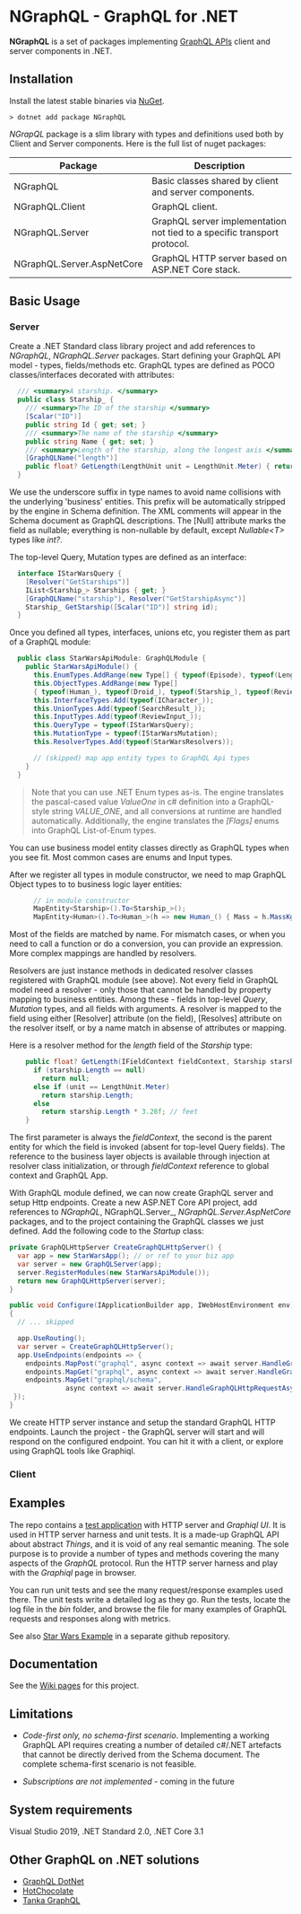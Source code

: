 # NGraphQL - GraphQL for .NET 

**NGraphQL** is a set of packages implementing [GraphQL APIs](https://spec.graphql.org/) client and server components in .NET.  

## Installation
Install the latest stable binaries via [NuGet](https://www.nuget.org/packages/NGraphQL/).
```
> dotnet add package NGraphQL
```

*NGrapQL* package is a slim library with types and definitions used both by Client and Server components. Here is the full list of nuget packages: 

|Package|Description|
|-------|-----------|
|NGraphQL|Basic classes shared by client and server components.|
|NGraphQL.Client|GraphQL client.|
|NGraphQL.Server|GraphQL server implementation not tied to a specific transport protocol.|
|NGraphQL.Server.AspNetCore|GraphQL HTTP server based on ASP.NET Core stack.|

## Basic Usage

### Server
Create a .NET Standard class library project and add references to *NGraphQL*, *NGraphQL.Server* packages. Start defining your GraphQL API model - types, fields/methods etc. GraphQL types are defined as POCO classes/interfaces decorated with attributes: 

```csharp
  /// <summary>A starship. </summary>
  public class Starship_ {
    /// <summary>The ID of the starship </summary>
    [Scalar("ID")]
    public string Id { get; set; }
    /// <summary>The name of the starship </summary>
    public string Name { get; set; }
    /// <summary>Length of the starship, along the longest axis </summary>
    [GraphQLName("length")]
    public float? GetLength(LengthUnit unit = LengthUnit.Meter) { return default; }
  }
``` 

We use the underscore suffix in type names to avoid name collisions with the underlying 'business' entities. This prefix will be automatically stripped by the engine in Schema definition. The XML comments will appear in the Schema document as GraphQL descriptions. The \[Null\] attribute marks the field as nullable; everything is non-nullable by default, except *Nullable\<T\>* types like *int?*. 

The top-level Query, Mutation types are defined as an interface:      
```csharp
  interface IStarWarsQuery {
    [Resolver("GetStarships")]
    IList<Starship_> Starships { get; }
    [GraphQLName("starship"), Resolver("GetStarshipAsync")]
    Starship_ GetStarship([Scalar("ID")] string id);
  }
``` 

Once you defined all types, interfaces,  unions etc, you register them as part of a GraphQL module: 

```csharp
  public class StarWarsApiModule: GraphQLModule {
    public StarWarsApiModule() {
      this.EnumTypes.AddRange(new Type[] { typeof(Episode), typeof(LengthUnit), typeof(Emojis) });
      this.ObjectTypes.AddRange(new Type[] 
      { typeof(Human_), typeof(Droid_), typeof(Starship_), typeof(Review_) });
      this.InterfaceTypes.Add(typeof(ICharacter_));
      this.UnionTypes.Add(typeof(SearchResult_));
      this.InputTypes.Add(typeof(ReviewInput_));
      this.QueryType = typeof(IStarWarsQuery);
      this.MutationType = typeof(IStarWarsMutation);
      this.ResolverTypes.Add(typeof(StarWarsResolvers));

      // (skipped) map app entity types to GraphQL Api types
    } 
  }
``` 

> Note that you can use .NET Enum types as-is. The engine translates the pascal-cased value *ValueOne* in c# definition into a GraphQL-style string *VALUE_ONE*, and all conversions at runtime are handled automatically. Additionally, the engine translates the *\[Flags\]* enums into GraphQL List-of-Enum types.

You can use business model entity classes directly as GraphQL types when you see fit. Most common cases are enums and Input types. 

After we register all types in module constructor, we need to map GraphQL Object types to to business logic layer entities: 

```csharp
      // in module constructor
      MapEntity<Starship>().To<Starship_>();
      MapEntity<Human>().To<Human_>(h => new Human_() { Mass = h.MassKg });
``` 

Most of the fields are matched by name. For mismatch cases, or when you need to call a function or do a conversion, you can provide an expression. More complex mappings are handled by resolvers. 
 
Resolvers are just instance methods in dedicated resolver classes registered with GraphQL module (see above). Not every field in GraphQL model need a resolver - only those that cannot be handled by property mapping to business entities. Among these - fields in top-level _Query_, _Mutation_ types, and all fields with arguments. A resolver is mapped to the field using either \[Resolver\] attribute (on the field), \[Resolves\] attribute on the resolver itself, or by a name match in absense of attributes or mapping. 

Here is a resolver method for the *length* field of the *Starship* type:
 
```csharp
    public float? GetLength(IFieldContext fieldContext, Starship starship, LengthUnit unit) {
      if (starship.Length == null)
        return null;
      else if (unit == LengthUnit.Meter)
        return starship.Length;
      else 
        return starship.Length * 3.28f; // feet
    }
``` 

The first parameter is always the *fieldContext*, the second is the parent entity for which the field is invoked (absent for top-level Query fields). The reference to the business layer objects is available through injection at resolver class initialization, or through _fieldContext_ reference to global context and GraphQL App.

With GraphQL module defined, we can now create GraphQL server and setup Http endpoints. Create a new ASP.NET Core API project, add references to _NGraphQL_, NGraphQL.Server_, _NGraphQL.Server.AspNetCore_ packages, and to the project containing the GraphQL classes we just defined. Add the following code to the _Startup_ class: 
  
```csharp
private GraphQLHttpServer CreateGraphQLHttpServer() {
  var app = new StarWarsApp(); // or ref to your biz app
  var server = new GraphQLServer(app); 
  server.RegisterModules(new StarWarsApiModule());
  return new GraphQLHttpServer(server);
}

public void Configure(IApplicationBuilder app, IWebHostEnvironment env)
{
  // ... skipped

  app.UseRouting();
  var server = CreateGraphQLHttpServer(); 
  app.UseEndpoints(endpoints => {
    endpoints.MapPost("graphql", async context => await server.HandleGraphQLHttpRequestAsync(context));
    endpoints.MapGet("graphql", async context => await server.HandleGraphQLHttpRequestAsync(context));
    endpoints.MapGet("graphql/schema", 
              async context => await server.HandleGraphQLHttpRequestAsync(context));
 });
}
``` 

We create HTTP server instance and setup the standard GraphQL HTTP endpoints. Launch the project - the GraphQL server will start and will respond on the configured endpoint. You can hit it with a client, or explore using GraphQL tools like Graphiql. 

### Client


## Examples
The repo contains a [test application](tree/master/src/TestApp) with HTTP server and *Graphiql UI*. It is used in HTTP server harness and unit tests. It is a made-up GraphQL API about abstract *Things*, and it is void of any real semantic meaning. The sole purpose is to provide a number of types and methods covering the many aspects of the *GraphQL* protocol. Run the HTTP server harness and play with the *Graphiql* page in browser.

You can run unit tests and see the many request/response examples used there. The unit tests write a detailed log as they go. Run the tests, locate the log file in the *bin* folder, and browse the file for many examples of GraphQL requests and responses along with metrics. 

See also [Star Wars Example](https://github.com/rivantsov/starwars) in a separate github repository. 

## Documentation
See the [Wiki pages](https://rivantsov/ngraphql/wiki) for this project. 

##  Limitations
* *Code-first only, no schema-first scenario*. Implementing a working GraphQL API requires creating a number of detailed c#/.NET artefacts that cannot be directly derived from the Schema document. The complete schema-first scenario is not feasible.

* *Subscriptions are not implemented* - coming in the future

## System requirements
Visual Studio 2019, .NET Standard 2.0, .NET Core 3.1 

## Other GraphQL on .NET solutions
* [GraphQL DotNet](https://github.com/graphql-dotnet/graphql-dotnet)
* [HotChocolate](https://github.com/ChilliCream/hotchocolate)
* [Tanka GraphQL](https://github.com/pekkah/tanka-graphql)

